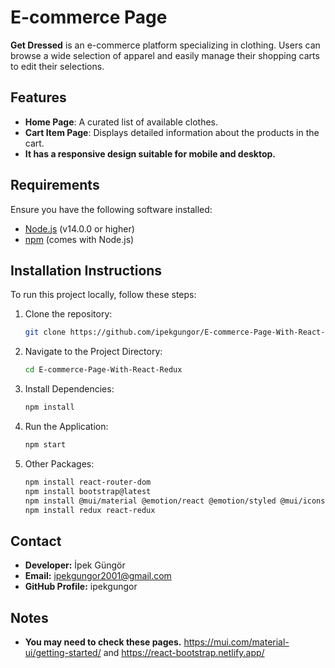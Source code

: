 # E-commerce Page

**Get Dressed** is an e-commerce platform specializing in clothing. Users can browse a wide selection of apparel and easily manage their shopping carts to edit their selections.

## Features

- **Home Page**: A curated list of available clothes.
- **Cart Item Page**: Displays detailed information about the products in the cart.
- **It has a responsive design suitable for mobile and desktop.**

## Requirements

Ensure you have the following software installed:

- [Node.js](https://nodejs.org/)  (v14.0.0 or higher)
- [npm](https://www.npmjs.com/) (comes with Node.js)

## Installation Instructions

To run this project locally, follow these steps:

1. Clone the repository:
   ```bash
   git clone https://github.com/ipekgungor/E-commerce-Page-With-React-Redux.git
2. Navigate to the Project Directory:
   ```bash
   cd E-commerce-Page-With-React-Redux
3. Install Dependencies:
   ```bash
   npm install
4. Run the Application:
   ```bash
   npm start
5. Other Packages:
   ```bash
   npm install react-router-dom
   npm install bootstrap@latest
   npm install @mui/material @emotion/react @emotion/styled @mui/icons-material
   npm install redux react-redux

## Contact
- **Developer:** İpek Güngör
- **Email:** ipekgungor2001@gmail.com
- **GitHub Profile:** ipekgungor

## Notes
- **You may need to check these pages.** https://mui.com/material-ui/getting-started/ and https://react-bootstrap.netlify.app/


